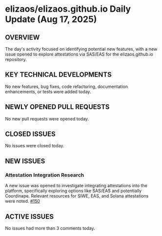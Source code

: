 # elizaos/elizaos.github.io Daily Update (Aug 17, 2025)
## OVERVIEW 
The day's activity focused on identifying potential new features, with a new issue opened to explore attestations via SAS/EAS for the elizaos.github.io repository.

## KEY TECHNICAL DEVELOPMENTS
No new features, bug fixes, code refactoring, documentation enhancements, or tests were added today.

## NEWLY OPENED PULL REQUESTS
No new pull requests were opened today.

## CLOSED ISSUES
No issues were closed today.

## NEW ISSUES
### Attestation Integration Research
A new issue was opened to investigate integrating attestations into the platform, specifically exploring options like SAS/EAS and potentially Coordinape. Relevant resources for SIWE, EAS, and Solana attestations were noted. [#150](https://github.com/elizaos/elizaos.github.io/issues/150)

## ACTIVE ISSUES
No issues had more than 3 comments today.